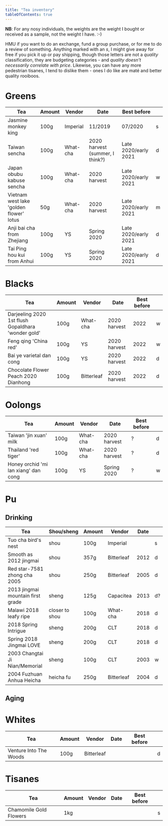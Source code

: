 ```yaml
---
title: "Tea inventory"
tableOfContents: true
---
```


**NB**: For any nosy individuals, the weights are the weight I bought or received as a sample, not the weight I have. :-)

HMU if you want to do an exchange, fund a group purchase, or for me to do a review of something. Anything marked with an *s*, I might give away for free if you pick it up or pay shipping, though those letters are not a *quality* classification, they are budgeting categories - and *quality doesn't necessarily correlate with price*. Likewise, you can have any more pedestrian tisanes, I tend to dislike them - ones I do like are maté and better quality rooiboos.

# Greens

<section>
        <table>
                <thead>
                        <tr>
                                <th>Tea</th>
                                <th>Amount</th>
                                <th>Vendor</th>
                                <th>Date</th>
                                <th>Best before</th>
                                <th></th>
                        </tr>
                </thead>
                <tbody>
                        <tr>
                                <td>Jasmine monkey king</td>
                                <td>100g</td>
                                <td>Imperial</td>
                                <td>11/2019</td>
                                <td>07/2020</td>
                                <td>s</td>
                        </tr>
                        <tr>
                                <td>Taiwan sencha</td>
                                <td>100g</td>
                                <td>What-cha</td>
                                <td>2020 harvest (summer, I think?)</td>
                                <td>Late 2020/early 2021</td>
                                <td>d</td>
                        </tr>
                        <tr>
                                <td>Japan obubu kabuse sencha</td>
                                <td>100g</td>
                                <td>What-cha</td>
                                <td>2020 harvest</td>
                                <td>Late 2020/early 2021</td>
                                <td>w</td>
                        </tr>
                        <tr>
                                <td>Vietnam west lake 'golden flower' lotus</td>
                                <td>50g</td>
                                <td>What-cha</td>
                                <td>2020 harvest</td>
                                <td>Late 2020/early 2021</td>
                                <td>m</td>
                        </tr>
                        <tr>
                                <td>Anji bai cha from Zhejiang</td>
                                <td>100g</td>
                                <td>YS</td>
                                <td>Spring 2020</td>
                                <td>Late 2020/early 2021</td>
                                <td>d</td>
                        </tr>
                        <tr>
                                <td>Tai Ping hou kui from Anhui</td>
                                <td>100g</td>
                                <td>YS</td>
                                <td>Spring 2020</td>
                                <td>Late 2020/early 2021</td>
                                <td>d</td>
                        </tr>
                </tbody>
        </table>
</section>

# Blacks

<section>
        <table>
                <thead>
                        <tr>
                                <th>Tea</th>
                                <th>Amount</th>
                                <th>Vendor</th>
                                <th>Date</th>
                                <th>Best before</th>
                                <th></th>
                        </tr>
                </thead>
                <tbody>
                        <tr>
                                <td>Darjeeling 2020 1st flush Gopaldhara 'wonder gold'</td>
                                <td>100g</td>
                                <td>What-cha</td>
                                <td>2020 harvest</td>
                                <td>2022</td>
                                <td>w</td>
                        </tr>
                        <tr>
                                <td>Feng qing 'China red'</td>
                                <td>100g</td>
                                <td>YS</td>
                                <td>2020 harvest</td>
                                <td>2022</td>
                                <td>w</td>
                        </tr>
                        <tr>
                                <td>Bai ye varietal dan cong</td>
                                <td>100g</td>
                                <td>YS</td>
                                <td>2020 harvest</td>
                                <td>2022</td>
                                <td>d</td>
                        </tr>
                        <tr>
                                <td>Chocolate Flower Peach 2020 Dianhong</td>
                                <td>100g</td>
                                <td>Bitterleaf</td>
                                <td>2020 harvest</td>
                                <td>2022</td>
                                <td>d</td>
                        </tr>
                </tbody>
        </table>
</section>

# Oolongs

<section>
        <table>
                <thead>
                        <tr>
                                <th>Tea</th>
                                <th>Amount</th>
                                <th>Vendor</th>
                                <th>Date</th>
                                <th>Best before</th>
                                <th></th>
                        </tr>
                </thead>
                <tbody>
                        <tr>
                                <td>Taiwan 'jin xuan' milk</td>
                                <td>100g</td>
                                <td>What-cha</td>
                                <td>2020 harvest</td>
                                <td>?</td>
                                <td>d</td>
                        </tr>
                        <tr>
                                <td>Thailand 'red tiger'</td>
                                <td>100g</td>
                                <td>What-cha</td>
                                <td>2020 harvest</td>
                                <td>?</td>
                                <td>d</td>
                        </tr>
                        <tr>
                                <td>Honey orchid 'mi lan xiang' dan cong</td>
                                <td>100g</td>
                                <td>YS</td>
                                <td>Spring 2020</td>
                                <td>?</td>
                                <td>w</td>
                        </tr>
                </tbody>
        </table>
</section>

# Pu

## Drinking

<section>
        <table>
                <thead>
                        <tr>
                                <th>Tea</th>
                                <th>Shou/sheng</th>
                                <th>Amount</th>
                                <th>Vendor</th>
                                <th>Date</th>
                                <th></th>
                        </tr>
                </thead>
                <tbody>
                        <tr>
                                <td>Tuo cha bird's nest</td>
                                <td>shou</td>
                                <td>100g</td>
                                <td>Imperial</td>
                                <td></td>
                                <td>s</td>
                        </tr>
                        <tr>
                                <td>Smooth as 2012 jingmai</td>
                                <td>shou</td>
                                <td>357g</td>
                                <td>Bitterleaf</td>
                                <td>2012</td>
                                <td>d</td>
                        </tr>
                        <tr>
                                <td>Red star-7581 zhong cha 2005</td>
                                <td>shou</td>
                                <td>250g</td>
                                <td>Bitterleaf</td>
                                <td>2005</td>
                                <td>d</td>
                        </tr>
                        <tr>
                                <td>2013 jingmai mountain first grade</td>
                                <td>sheng</td>
                                <td>125g</td>
                                <td>Capacitea</td>
                                <td>2013</td>
                                <td>d?</td>
                        </tr>
                        <tr>
                                <td>Malawi 2018 leafy ripe</td>
                                <td>closer to shou</td>
                                <td>100g</td>
                                <td>What-cha</td>
                                <td>2018</td>
                                <td>d</td>
                        </tr>
                        <tr>
                                <td>2018 Spring Intrigue</td>
                                <td>sheng</td>
                                <td>200g</td>
                                <td>CLT</td>
                                <td>2018</td>
                                <td>d</td>
                        </tr>
                        <tr>
                                <td>Spring 2018 Jingmai LOVE</td>
                                <td>sheng</td>
                                <td>200g</td>
                                <td>CLT</td>
                                <td>2018</td>
                                <td>d</td>
                        </tr>
                        <tr>
                                <td>2003 Changtai Ji Nian/Memorial</td>
                                <td>sheng</td>
                                <td>100g</td>
                                <td>CLT</td>
                                <td>2003</td>
                                <td>w</td>
                        </tr>
                        <tr>
                                <td>2004 Fuzhuan Anhua Heicha</td>
                                <td>heicha fu</td>
                                <td>250g</td>
                                <td>Bitterleaf</td>
                                <td>2004</td>
                                <td>d</td>
                        </tr>
                </tbody>
        </table>
</section>

## Aging

# Whites

<section>
        <table>
                <thead>
                        <tr>
                                <th>Tea</th>
                                <th>Amount</th>
                                <th>Vendor</th>
                                <th>Date</th>
                                <th>Best before</th>
                                <th></th>
                        </tr>
                </thead>
                <tbody>
                        <tr>
                                <td>Venture Into The Woods</td>
                                <td>100g</td>
                                <td>Bitterleaf</td>
                                <td></td>
                                <td></td>
                                <td>d</td>
                        </tr>
                </tbody>
        </table>
</section>

# Tisanes

<section>
        <table>
                <thead>
                        <tr>
                                <th>Tea</th>
                                <th>Amount</th>
                                <th>Vendor</th>
                                <th>Date</th>
                                <th>Best before</th>
                                <th></th>
                        </tr>
                </thead>
                <tbody>
                        <tr>
                                <td>Chamomile Gold Flowers</td>
                                <td>1kg</td>
                                <td></td>
                                <td></td>
                                <td></td>
                                <td>s</td>
                        </tr>
                </tbody>
        </table>
</section>

